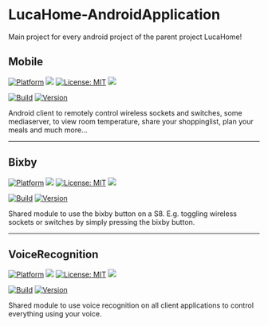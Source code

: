 # LucaHome-AndroidApplication

Main project for every android project of the parent project LucaHome!

## Mobile

[![Platform](https://img.shields.io/badge/platform-Android-blue.svg)](https://www.android.com)
<a target="_blank" href="https://android-arsenal.com/api?level=21" title="API21+"><img src="https://img.shields.io/badge/API-21+-blue.svg" /></a>
[![License: MIT](https://img.shields.io/badge/License-MIT-blue.svg)](https://opensource.org/licenses/MIT)
<a target="_blank" href="https://www.paypal.me/GuepardoApps" title="Donate using PayPal"><img src="https://img.shields.io/badge/paypal-donate-blue.svg" /></a>

[![Build](https://img.shields.io/badge/build-Failed-red.svg)](https://github.com/GuepardoApps/LucaHome-AndroidApplication/tree/develop/mobile)
[![Version](https://img.shields.io/badge/version-v6.0.0.180701-blue.svg)](https://github.com/GuepardoApps/LucaHome-AndroidApplication/tree/develop/mobile)

Android client to remotely control wireless sockets and switches, some mediaserver, to view room temperature, share your shoppinglist, plan your meals and much more...
__________

## Bixby

[![Platform](https://img.shields.io/badge/platform-Android-blue.svg)](https://www.android.com)
<a target="_blank" href="https://android-arsenal.com/api?level=21" title="API21+"><img src="https://img.shields.io/badge/API-21+-blue.svg" /></a>
[![License: MIT](https://img.shields.io/badge/License-MIT-blue.svg)](https://opensource.org/licenses/MIT)
<a target="_blank" href="https://www.paypal.me/GuepardoApps" title="Donate using PayPal"><img src="https://img.shields.io/badge/paypal-donate-blue.svg" /></a>

[![Build](https://img.shields.io/badge/build-Failed-red.svg)](https://github.com/GuepardoApps/LucaHome-AndroidApplication/tree/develop/bixby)
[![Version](https://img.shields.io/badge/version-v6.0.0.180701-blue.svg)](https://github.com/GuepardoApps/LucaHome-AndroidApplication/tree/develop/bixby)

Shared module to use the bixby button on a S8.  E.g. toggling wireless sockets or switches by simply pressing the bixby button.
__________

## VoiceRecognition

[![Platform](https://img.shields.io/badge/platform-Android-blue.svg)](https://www.android.com)
<a target="_blank" href="https://android-arsenal.com/api?level=21" title="API21+"><img src="https://img.shields.io/badge/API-21+-blue.svg" /></a>
[![License: MIT](https://img.shields.io/badge/License-MIT-blue.svg)](https://opensource.org/licenses/MIT)
<a target="_blank" href="https://www.paypal.me/GuepardoApps" title="Donate using PayPal"><img src="https://img.shields.io/badge/paypal-donate-blue.svg" /></a>

[![Build](https://img.shields.io/badge/build-Failed-red.svg)](https://github.com/GuepardoApps/LucaHome-AndroidApplication/tree/develop/voicerecognition)
[![Version](https://img.shields.io/badge/version-v6.0.0.180701-blue.svg)](https://github.com/GuepardoApps/LucaHome-AndroidApplication/tree/develop/voicerecognition)

Shared module to use voice recognition on all client applications to control everything using your voice.